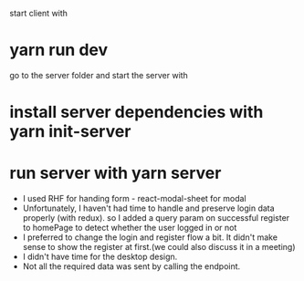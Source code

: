 start client with

# yarn run dev

go to the server folder and start the server with

# install server dependencies with yarn init-server

# run server with yarn server

- I used RHF for handing form - react-modal-sheet for modal
- Unfortunately, I haven't had time to handle and preserve login data properly (with redux).
  so I added a query param on successful register to homePage to detect whether the user logged in or not
- I preferred to change the login and register flow a bit. It didn't make sense to show the register at first.(we could also discuss it in a meeting)
- I didn't have time for the desktop design.
- Not all the required data was sent by calling the endpoint.

